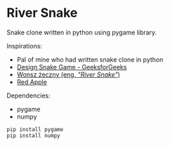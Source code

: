 # River Snake
 Snake clone written in python using pygame library.

Inspirations:
- Pal of mine who had written snake clone in python
- [Design Snake Game - GeeksforGeeks](https://www.geeksforgeeks.org/design-snake-game/)
- [Wonsz żeczny (eng. *"River Snake"*) ](https://www.youtube.com/watch?v=aVPj0phGjyU)
- [Red Apple](https://upload.wikimedia.org/wikipedia/commons/1/15/Red_Apple.jpg)

Dependencies:
- pygame
- numpy

```
pip install pygame
pip install numpy
```
